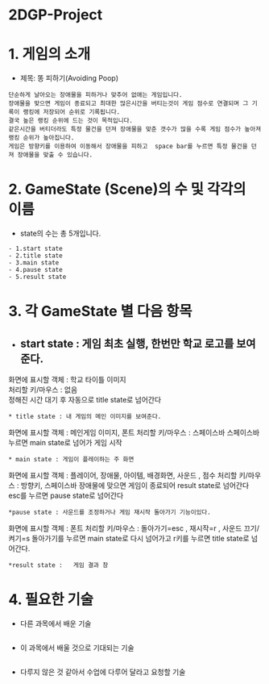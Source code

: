 # 2DGP-Project

# 1. 게임의 소개
* 제목: 똥 피하기(Avoiding Poop)
```
단순하게 날아오는 장애물을 피하거나 맞추어 없애는 게임입니다.
장애물을 맞으면 게임이 종료되고 최대한 많은시간을 버티는것이 게임 점수로 연결되며 그 기록이 랭킹에 저장되어 순위로 기록됩니다.
결국 높은 랭킹 순위에 드는 것이 목적입니다.
같은시간을 버티더라도 특정 물건을 던져 장애물을 맞춘 갯수가 많을 수록 게임 점수가 높아져 랭킹 순위가 높아집니다.
게임은 방향키를 이용하여 이동해서 장애물을 피하고  space bar를 누르면 특정 물건을 던져 장애물을 맞출 수 있습니다.
```

# 2. GameState (Scene)의 수 및 각각의 이름
* state의 수는 총 5개입니다.
```
- 1.start state 
- 2.title state 
- 3.main state 
- 4.pause state 
- 5.result state 
```

# 3. 각 GameState 별 다음 항목
* start state :  게임 최초 실행, 한번만 학교 로고를 보여준다.
  ---
 화면에 표시할 객체 : 학교 타이틀 이미지   
 처리할 키/마우스 : 없음   
 정해진 시간 대기 후 자동으로 title state로 넘어간다  
  ```
* title state : 내 게임의 메인 이미지를 보여준다.
  ```
화면에 표시할 객체 : 메인게임 이미지, 폰트
처리할 키/마우스 : 스페이스바
스페이스바 누르면 main state로 넘어가 게임 시작 
  ```
* main state : 게임이 플레이하는 주 화면
  ```
화면에 표시할 객체 : 플레이어, 장애물, 아이템, 배경화면, 사운드 , 점수
처리할 키/마우스 : 방향키, 스페이스바
장애물에 맞으면 게임이 종료되어 result state로 넘어간다
esc를 누르면 pause state로 넘어간다
  ```
*pause state : 사운드를 조정하거나 게임 재시작 돌아가기 기능이있다.
  ```
화면에 표시할 객체 : 폰트
처리할 키/마우스 : 돌아가기=esc , 재시작=r , 사운드 끄기/켜기=s
돌아가기를 누르면  main state로 다시 넘어가고 
r키를 누르면 title state로 넘어간다.
  ```
*result state :   게임 결과 창 
  ```
  
# 4. 필요한 기술
- 다른 과목에서 배운 기술
```

```
- 이 과목에서 배울 것으로 기대되는 기술
```

```
- 다루지 않은 것 같아서 수업에 다루어 달라고 요청할 기술
```

```
